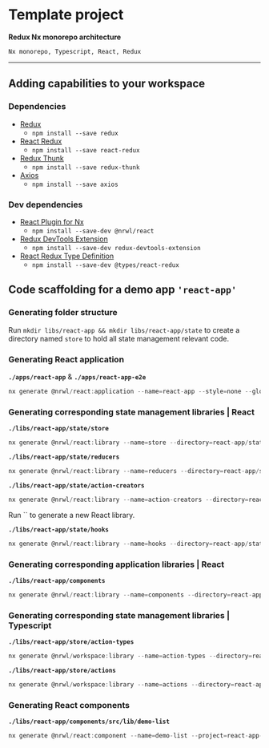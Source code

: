 # Template project

__**Redux Nx monorepo architecture**__

`Nx monorepo, Typescript, React, Redux`

---

## Adding capabilities to your workspace

### Dependencies

- [Redux](https://www.npmjs.com/package/redux)
  - `npm install --save redux`
- [React Redux](https://www.npmjs.com/package/react-redux)
  - `npm install --save react-redux`
- [Redux Thunk](https://www.npmjs.com/package/redux-thunk)
  - `npm install --save redux-thunk`
- [Axios](https://www.npmjs.com/package/axios)
  - `npm install --save axios`

### Dev dependencies

- [React Plugin for Nx](https://www.npmjs.com/package/@nrwl/react)
  - `npm install --save-dev @nrwl/react`
- [Redux DevTools Extension](https://www.npmjs.com/package/redux-devtools-extension)
  - `npm install --save-dev redux-devtools-extension`
- [React Redux Type Definition](https://www.npmjs.com/package/@types/react-redux)
  - `npm install --save-dev @types/react-redux`

## Code scaffolding for a demo app `'react-app'`

### Generating folder structure

Run `mkdir libs/react-app && mkdir libs/react-app/state` to create a directory named `store` to hold all state management relevant code.

### Generating React application

**`./apps/react-app`** & **`./apps/react-app-e2e`**

```javascript
nx generate @nrwl/react:application --name=react-app --style=none --globalCss --no-interactive
```

### Generating corresponding state management libraries | React

**`./libs/react-app/state/store`**

```javascript
nx generate @nrwl/react:library --name=store --directory=react-app/state --appProject=react-app --no-component --importPath=@redux/store --no-interactive
```

**`./libs/react-app/state/reducers`**

```javascript
nx generate @nrwl/react:library --name=reducers --directory=react-app/state --appProject=react-app --no-component --importPath=@redux/reducers --no-interactive
```

**`./libs/react-app/state/action-creators`**

```javascript
nx generate @nrwl/react:library --name=action-creators --directory=react-app/state --appProject=react-app --no-component --importPath=@redux/action-creators --no-interactive
```

Run `` to generate a new React library.

**`./libs/react-app/state/hooks`**

```javascript
nx generate @nrwl/react:library --name=hooks --directory=react-app/state --appProject=react-app --no-component --importPath=@redux/hooks --no-interactive
```

### Generating corresponding application libraries | React

**`./libs/react-app/components`**

```javascript
nx generate @nrwl/react:library --name=components --directory=react-app --appProject=react-app --no-component --importPath=@react-app/components --no-interactive
```

### Generating corresponding state management libraries | Typescript

**`./libs/react-app/store/action-types`**

```javascript
nx generate @nrwl/workspace:library --name=action-types --directory=react-app/state --importPath=@redux/action-types --unitTestRunner=none --no-interactive
```

**`./libs/react-app/store/actions`**

```javascript
nx generate @nrwl/workspace:library --name=actions --directory=react-app/state --importPath=@redux/actions --unitTestRunner=none --no-interactive
```

### Generating React components

**`./libs/react-app/components/src/lib/demo-list`**

```javascript
nx generate @nrwl/react:component --name=demo-list --project=react-app-components --export --globalCss --no-interactive
```
